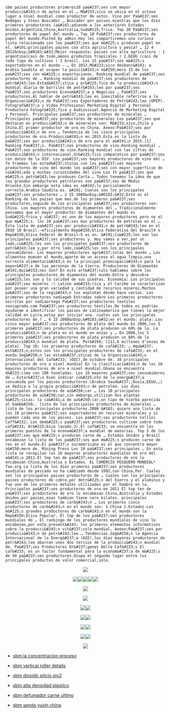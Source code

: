 
```
sbm paises productores primeros10 pa&#237;ses con mayor producci&#243;n de autos en el … M&#233;xico se ubica en el octavo lugar a nivel mundial como productor de autos. Vino por Pa&#237;ses Bodegas y Vinos Buscador … Buscador por paises.mientras que los diez primeros productores (a&#241;adiendo a los anteriores Estados Unidos,Argentina,China,Australia,Sud&#225;frica. Top 10 Pa&#237;ses productores de papel del mundo … Top 10 Pa&#237;ses productores de papel del mundo.Posted by admin.Hoy les compartiremos una curiosa lista relacionada con los pa&#237;ses que m&#225;s producen papel en el. &#191;principales paises con alta agricultura y pesca? … 12 4 2012&nbsp;&#0183;&#32;Mejor respuesta: paises con alta agricultura : 1 argentina(casi de todo,menos productos tropicales ) 2.EEUU (casi de todo tipo de cultivos ) 3 brasil. Los 15 pa&#237;ses m&#225;s exportadores en el mundo — … En 2013,M&#233;xico desbanc&#243; a Arabia Saudita al ocupar la posici&#243;n n&#250;mero 15 de los pa&#237;ses con m&#225;s exportaciones. Ranking mundial de pa&#237;ses productores de … Ranking mundial de pa&#237;ses productores de petr&#243;leo.Estad&#237;stica y gr&#225;fico de la producci&#243;n mundial diaria de barriles de petr&#243;leo por pa&#237;ses Pa&#237;ses productores Econom&#237;a y Negocios … Pa&#237;ses productores.Al hablar de petr&#243;leo es inevitable referirse a la Organizaci&#243;n de Pa&#237;ses Exportadores de Petr&#243;leo (OPEP). Fotograf&#237;a y Video Profesional Marketing Digital y Personal Productora Fotogr&#225;fica y Audiovisual.Agencia de Marketing Digital y Personal. Principales pa&#237;ses productores de minerales … Principales pa&#237;ses productores de minerales Los pa&#237;ses que destacan en producci&#243;n de minerales son: M&#233;xico,Chile y China.El primer productor de oro es China. Anexo:Pa&#237;ses por producci&#243;n de oro … Tendencia de los cinco principales productores de oro.Producci&#243;n en 2015.Esta es la lista de pa&#237;ses por producci&#243;n de oro para el a&#241;o 2015.[1] Ranking Pa&#237;s. Pa&#237;ses productores de vino.Ranking mundial … Pa&#237;ses productores de vino.Ranking mundial con las cifras de producci&#243;n internacional.Gr&#225;fico comparativo por pa&#237;ses con datos de la OIV. Los pa&#237;ses mayores productores de vino del … Te traemos las estad&#237;sticas con los pa&#237;ses mayores productores de vino del mundo los pa&#237;ses con mayor superficie de vi&#241;edo y muchas curiosidades del vino Los 15 pa&#237;ses que m&#225;s petr&#243;leo producen Carta … Todos tenemos la idea de que los grandes productores petroleros son pa&#237;ses de Medio Oriente.Sin embargo esta idea es s&#243;lo parcialmente correcta.Arabia Saudita es. &#191; Cuales son los principales pa&#237;ses productores … 2 25 2008&nbsp;&#0183;&#32;Este es el Ranking de los paises que mas.de los primeros pa&#237;ses productores,seguido de.los principales pa&#237;ses productores son: China. Los mayores productores de diamantes del … Tradicionalmente pensamos que el mayor productor de diamantes del mundo es Sud&#225;frica y s&#237; es uno de los mayores productores pero no el que m&#225;s. los 10 pa&#237;ses mas productores de petroleo en el … Esta lista de pa&#237;ses por producci&#243;n de petr&#243;leo en el 2010 10 Brasil.—oficialmente Rep&#250;blica Federativa del Brasil4 o Rep&#250;blica Federal de Brasil—5 es un. &#191;Cu&#225;les son los principales pa&#237;ses productores y. Hoy vamos a ver,por un lado,cu&#225;les son los principales pa&#237;ses productores de petr&#243;leo y,por otro lado,cu&#225;les son los principales consumidores. Los mayores productores agr&#237;colas del mundo … Los alimentos mueven al mundo,aparte de un acceso al agua limpia,una correcta alimentaci&#243;n es la principal preocupaci&#243;n para la mayor&#237;a de las personas de la tierra. Productores de Diamantes &#191;Qui&#233;nes Son? En este art&#237;culo hablamos sobre los principales productores de diamantes del mundo.Entra y descubre cu&#225;les son y la calidad de sus piedras. Economia: Los principales pa&#237;ses mineros :) Latino am&#233;rica y el Caribe se caracterizan por poseer una gran variedad y cantidad de recursos mineros.Muchos pa&#237;ses de la regi&#243;n los explotan desde hace varios. Los primeros productores nadiagab Entradas sobre Los primeros productores escritas por nadiaortega Pa&#237;ses productores textiles soniaprada.com Pa&#237;ses productores textiles.De todos es.podrias ayudarme a identificar los paises de Latinoamerica que tienes la mejor calidad en Lycra,estoy por iniciar una. cuales son los principales productores de.? … 6 15 2008&nbsp;&#0183;&#32;en el mundo: plata:.Los cinco mayor pa&#237;ses productores de plata del mundo En 2006,los 5 primeros pa&#237;ses productores de plata producen un 60% de la. La producci&#243;n de plata en el mundo en onzas y … En 2006,los 5 primeros pa&#237;ses productores de plata producen un 60% de la producci&#243;n mundial de plata. Per&#250; (111,6 millones d’onzas de plata). Top 10: los primeros productores de caf&#233; … Aqu&#237; est&#225;n,estos son los principales productores de caf&#233; en el mundo.Seg&#250;n las estad&#237;sticas de la Organizaci&#243;n Internacional del Caf&#233; (OIC),de octubre de. 10 principales productores de oro a nivel mundial En la clasificaci&#243;n de los 10 mayores productores de oro a nivel mundial,Ghana se encuentra d&#233;cima con 106 toneladas. Los 10 mayores pa&#237;ses consumidores de … Estar&#237;a bien indicar cu&#225;nto de la energ&#237;a consumida por los paises productores (Arabia Saud&#237;,Rusia,EEUU,…) se dedica a la propia producci&#243;n de petroleo. Los diez principales productores de az&#250;car … Los 10 principales productores de az&#250;car,sin embargo,utilizan dos plantas b&#225;sicas: la ca&#241;a de az&#250;car,un tipo de hierba parecida al bamb&#250;. lista de los principales productores de minerales … lista de los principales productores.2008 &#183; quiero una lista de los 10 primeros pa&#237;ses exportadores en recursos minerales y si pueden cada uno de los paises. Los pa&#237;ses productores Cellini Caff&#232; Los dem&#225;s pa&#237;ses productores cultivan sobre todo caf&#233; Ar&#225;bica lavado.3).El caf&#233; se encuentra en los primeros puestos de la econom&#237;a mundial de materias. Top 5 de los pa&#237;ses que m&#225;s producen carne de … Estados Unidos y Brasil encabezan la lista de los pa&#237;ses que m&#225;s producen carne de res en el mundo.El pa&#237;s suramericano es el que concentra mayor n&#250;mero de. Mining Press Los 10 pa&#237;ses principales … En esta lista se recopilan los 10 mayores productores mundiales de oro del a&#241;o 2011.El top ten de pa&#237;ses productores de oro lo encabezan China,Australia y Estados. EL COMERCIO PESQUERO MUNDIAL* fao.org La lista de los diez primeros pa&#237;ses productores mundiales de pescado no ha cambiado desde 1992,con China,Per. Cuales son los principales paises productores de … Cuales son los principales paises productores de cobre.por detr&#225;s del hierro y el aluminio y fue uno de los primeros metales utilizados por el hombre en la. Principales pa&#237;ses productores de oro en 2011 El top ten de pa&#237;ses productores de oro lo encabezan China,Australia y Estados Unidos.por paises,esas tambien tiene cero kilates. principales pa&#237;ses productores de carb&#243;n … Los primeros cinco productores de carb&#243;n en el mundo son: 1.China 2.Estados.Los m&#225;s grandes productores de carb&#243;n en el mundo son la Rep&#250;blica Popular. El top de los pa&#237;ses productores mundiales de … El rankingo de los productores mundiales de vino lo encabezan,por este.present&#243; los primeros elementos informativos sobre la producci&#243;n vit&#237;cola mundial. Anexo:Pa&#237;ses por producci&#243;n de petr&#243;leo … Tendencias.Seg&#250;n la Agencia Internacional de la Energ&#237;a (AIE),los diez mayores productores de petr&#243;leo abarcan unos dos tercios de la producci&#243;n mundial de. Pa&#237;ses Productores Or&#237;genes Delta Caf&#233;s El caf&#233; es un factor fundamental para la econom&#237;a de m&#225;s de 50 pa&#237;ses productores.Ocupa el segundo lugar entre los principales productos de valor comercial,solo. 
```

<div align="center">

<a href="https://es-crusher.shibang-china.com/github&k=sbm+paises+productores+primeros"><img src="https://static.shibang-china.com/es/crusher/logo.jpg"></a>

<a href="https://es-crusher.shibang-china.com/github&k=sbm+paises+productores+primeros"><img src="https://static.shibang-china.com/es/crusher/index.jpg"></a><a href="https://es-crusher.shibang-china.com/material.htmlgithub&k=sbm+paises+productores+primeros"><img src="https://static.shibang-china.com/es/crusher/material.jpg"></a><a href="https://es-crusher.shibang-china.com/application.htmlgithub&k=sbm+paises+productores+primeros"><img src="https://static.shibang-china.com/es/crusher/application.jpg"></a><a href="https://es-crusher.shibang-china.com/aboutus.htmlgithub&k=sbm+paises+productores+primeros"><img src="https://static.shibang-china.com/es/crusher/aboutus.jpg"></a><a href="https://es-crusher.shibang-china.com/contact.htmlgithub&k=sbm+paises+productores+primeros"><img src="https://static.shibang-china.com/es/crusher/contact.jpg"></a>

<a href="https://es-crusher.shibang-china.com/github&k=sbm+paises+productores+primeros"><img src="https://static.shibang-china.com/es/crusher/banner.jpg"></a>

<a href="https://swt.shibang-china.com/github&k=sbm+paises+productores+primeros"><img src="https://static.shibang-china.com/es/crusher/text.jpg"></a>

<a href="https://swt.shibang-china.com/github&k=sbm+paises+productores+primeros"><img src="https://static.shibang-china.com/es/crusher/chat.jpg"></a><a href="https://es-crusher.shibang-china.com/contact.htmlgithub&k=sbm+paises+productores+primeros"><img src="https://static.shibang-china.com/es/crusher/message.jpg"></a>

<a href="https://es-crusher.shibang-china.com/products/pe.htmlgithub&k=sbm+paises+productores+primeros"><img src="https://static.shibang-china.com/es/crusher/pe.jpg"></a><a href="https://es-crusher.shibang-china.com/products/pf.htmlgithub&k=sbm+paises+productores+primeros"><img src="https://static.shibang-china.com/es/crusher/pf.jpg"></a>

<a href="https://es-crusher.shibang-china.com/products/hpt.htmlgithub&k=sbm+paises+productores+primeros"><img src="https://static.shibang-china.com/es/crusher/hpt.jpg"></a><a href="https://es-crusher.shibang-china.com/products/vsi.htmlgithub&k=sbm+paises+productores+primeros"><img src="https://static.shibang-china.com/es/crusher/vsi.jpg"></a>

<a href="https://es-crusher.shibang-china.com/products/klv.htmlgithub&k=sbm+paises+productores+primeros"><img src="https://static.shibang-china.com/es/crusher/klv.jpg"></a><a href="https://es-crusher.shibang-china.com/products/portable.htmlgithub&k=sbm+paises+productores+primeros"><img src="https://static.shibang-china.com/es/crusher/portable.jpg"></a>

<a href="https://swt.shibang-china.com/github&k=sbm+paises+productores+primeros"><img src="https://static.shibang-china.com/es/crusher/case.jpg"></a>

</div>


* [sbm la concentracion proceso](sbm%20la%20concentracion%20proceso.md)

* [sbm vertical roller details](sbm%20vertical%20roller%20details.md)

* [sbm dioxido silicio sio2](sbm%20dioxido%20silicio%20sio2.md)

* [sbm alta densidad plastico](sbm%20alta%20densidad%20plastico.md)

* [sbm defumador carne ultimo](sbm%20defumador%20carne%20ultimo.md)

* [sbm senda yuxin china](sbm%20senda%20yuxin%20china.md)